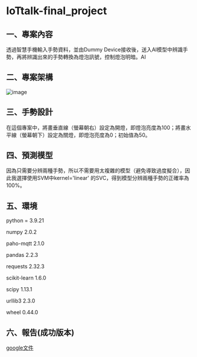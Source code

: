 # IoTtalk-final_project

## 一、專案內容

透過智慧手機輸入手勢資料，並由Dummy Device接收後，送入AI模型中辨識手勢，再將辨識出來的手勢轉換為燈泡訊號，控制燈泡明暗。AI

## 二、專案架構

![image](https://github.com/user-attachments/assets/53c26561-00c3-4d1a-9dda-3fdcc1d6e216)

## 三、手勢設計

在這個專案中，將畫垂直線（螢幕朝右）設定為開燈，即燈泡亮度為100；將畫水平線（螢幕朝下）設定為關燈，即燈泡亮度為0；初始值為50。

## 四、預測模型

因為只需要分辨兩種手勢，所以不需要用太複雜的模型（避免導致過度擬合），因此我選擇使用SVM中kernel='linear' 的SVC，得到模型分辨兩種手勢的正確率為100%。

## 五、環境

python = 3.9.21

numpy              2.0.2

paho-mqtt          2.1.0

pandas             2.2.3

requests           2.32.3

scikit-learn       1.6.0

scipy              1.13.1

urllib3            2.3.0

wheel              0.44.0

## 六、報告(成功版本)
[google文件](https://docs.google.com/document/d/1-1_BiDmKK8tppAJLjib5xvtyZiqjc7SpORqcvTc5KGU/edit?usp=sharing)

